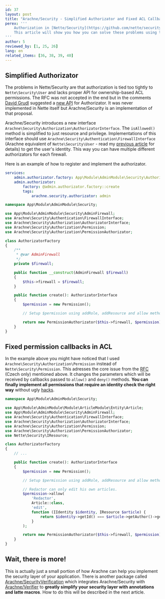 ```yaml
---
id: 37
layout: post
title: "Arachne/Security - Simplified Authorizator and Fixed ACL Callbacks"
perex: '''
    Authorization in [Nette/Security](https://github.com/nette/security) has some long-known drawbacks as demonstrated in my 4 years old [RFC](https://forum.nette.org/cs/13458-security-iauthorizator-a-identita) (Czech only).
    This article will show you how you can solve these problems using the enhanced API provided by [Arachne/Security](https://github.com/Arachne/Security).
'''
author: 5
reviewed_by: [1, 25, 26]
lang: en
related_items: [36, 38, 39, 40]
---
```



## Simplified Authorizator

The problems in Nette/Security are that authorization is tied too tightly to `Nette\Security\User` and lacks proper API for ownership-based ACL permissions. The RFC was not accepted in the end but in the comments [David Grudl](https://github.com/dg) suggested a [new API](https://forum.nette.org/cs/13458-security-iauthorizator-a-identita#p99180) for Authorizator. It was never implemented in Nette itself but Arachne/Security is an implementation of that proposal.

Arachne/Security introduces a new interface `Arachne\Security\Authorization\AuthorizatorInterface`. The `isAllowed()` method is simplified to just resource and privilege. Implementations of this interface should use `Arachne\Security\Authentication\FirewallInterface` (Arachne equivalent of `Nette\Security\User` - read my [previous article](/blog/2017/08/14/arachne-security-separate-authentication-and-session-refresh) for details) to get the user's identity. This way you can have multiple different authorizators for each firewall.

Here is an example of how to register and implement the authorizator.

```yaml
services:
    admin.authorizator.factory: App\Module\AdminModule\Security\AuthorizatorFactory
    admin.authorizator:
        factory: @admin.authorizator.factory::create
        tags:
            arachne.security.authorizator: admin
```

```php
namespace App\Module\AdminModule\Security;

use App\Module\AdminModule\Security\AdminFirewall;
use Arachne\Security\Authentication\FirewallInterface;
use Arachne\Security\Authorization\AuthorizatorInterface;
use Arachne\Security\Authorization\Permission;
use Arachne\Security\Authorization\PermissionAuthorizator;

class AuthorizatorFactory
{
    /**
     * @var AdminFirewall
     */
    private $firewall;

    public function __construct(AdminFirewall $firewall)
    {
        $this->firewall = $firewall;
    }

    public function create(): AuthorizatorInterface
    {
        $permission = new Permission();

        // Setup $permission using addRole, addResource and allow methods.

        return new PermissionAuthorizator($this->firewall, $permission);
    }
}
```


## Fixed permission callbacks in ACL

In the example above you might have noticed that I used `Arachne\Security\Authorization\Permission` instead of `Nette\Security\Permission`. This adresses the core issue from the [RFC](https://forum.nette.org/cs/13458-security-iauthorizator-a-identita) (Czech only) mentioned above. It changes the parameters which will be received by callbacks passed to `allow()` and `deny()` methods. **You can finally implement all permissions that require an identity check the right way** without ugly [hacks](https://forum.nette.org/cs/1231-2009-01-21-sikovnejsi-permission#p70832).

```php
namespace App\Module\AdminModule\Security;

use App\Module\AdminModule\Module\ArticleModule\Entity\Article;
use App\Module\AdminModule\Security\AdminFirewall;
use Arachne\Security\Authentication\FirewallInterface;
use Arachne\Security\Authorization\AuthorizatorInterface;
use Arachne\Security\Authorization\Permission;
use Arachne\Security\Authorization\PermissionAuthorizator;
use Nette\Security\IResource;

class AuthorizatorFactory
{
    // ...

    public function create(): AuthorizatorInterface
    {
        $permission = new Permission();

        // Setup $permission using addRole, addResource and allow methods.

        // Redactor can only edit his own articles.
        $permission->allow(
            'Redactor',
            Article::class,
            'edit',
            function (IIdentity $identity, IResource $article) {
                return $identity->getId() === $article->getAuthor()->getId();
            }
        );

        return new PermissionAuthorizator($this->firewall, $permission);
    }
}
```


## Wait, there is more!

This is actually just a small portion of how Arachne can help you implement the security layer of your application. There is another package called [Arachne/SecurityVerification](https://github.com/Arachne/SecurityVerification) which integrates Arachne/Security with [Arachne/Verifier](https://github.com/Arachne/Verifier) to **greatly simplify your security layer with annotations and latte macros**. How to do this will be described in the next article.
